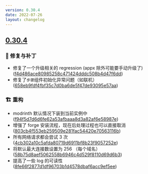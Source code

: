 ```yaml
---
version: 0.30.4
date: 2022-07-26
layout: changelog
---
```

## [0.30.4](#0.30.4)
### 🐛 修复与补丁

- 修复了一个升级相关的 regression (appx 除外可能要手动升级了) ([f4d486ace80985258c471424dddc508b4d47f6dd](https://github.com/Voxelum/x-minecraft-launcher/commit/f4d486ace80985258c471424dddc508b4d47f6dd))
- 修复了`步骤`组件初始化异常问题（如联机） ([658eb9fdf4fbf35c7d0ba6de5f47de93095e57aa](https://github.com/Voxelum/x-minecraft-launcher/commit/658eb9fdf4fbf35c7d0ba6de5f47de93095e57aa))
### 🏗️ 重构

- modrinth 默认情况下装到当前实例中 ([f94f5d7d6d6fe62a53afbaaa8d3a82af6e58987e](https://github.com/Voxelum/x-minecraft-launcher/commit/f94f5d7d6d6fe62a53afbaaa8d3a82af6e58987e))
- 增强了 forge 安装流程，现在后处理过程也可以直接取消 ([803cb4f553eb259509e281fac54420e70563116b](https://github.com/Voxelum/x-minecraft-launcher/commit/803cb4f553eb259509e281fac54420e70563116b))
- 所有网络请求都会尝试 3 次 ([4cb302a10c5afda80719d6911bf8b23f9057252e](https://github.com/Voxelum/x-minecraft-launcher/commit/4cb302a10c5afda80719d6911bf8b23f9057252e))
- 将默认最大连接数设置为 256 （每个域名） ([58b75d8aef5062558b6946c4d529f8110d69d6b3](https://github.com/Voxelum/x-minecraft-launcher/commit/58b75d8aef5062558b6946c4d529f8110d69d6b3))
- 提高了一些 log 的可读性 ([8fe66f2877d1df96703b1d4578dbaf6acc9ef5ee](https://github.com/Voxelum/x-minecraft-launcher/commit/8fe66f2877d1df96703b1d4578dbaf6acc9ef5ee))